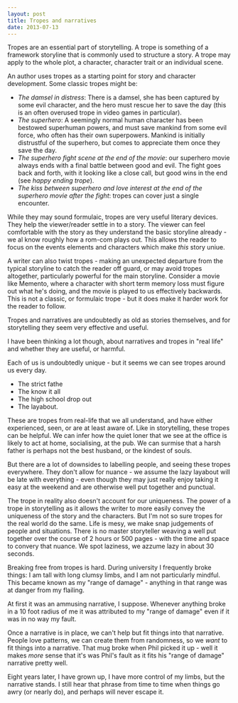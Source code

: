 ```yaml
---
layout: post
title: Tropes and narratives
date: 2013-07-13
---
```


Tropes are an essential part of storytelling. A trope is something of a framework storyline that is commonly used to structure a story. A trope may apply to the whole plot, a character, character trait or an individual scene.

An author uses tropes as a starting point for story and character development. Some classic tropes might be:

* _The damsel in distress_: There is a damsel, she has been captured by some evil character, and the hero must rescue her to save the day (this is an often overused trope in video games in particular).
* _The superhero_: A seemingly normal human character has been bestowed superhuman powers, and must save mankind from some evil force, who often has their own superpowers. Mankind is initially distrustful of the superhero, but comes to appreciate them once they save the day.
* _The superhero fight scene at the end of the movie_: our superhero movie always ends with a final battle between good and evil. The fight goes back and forth, with it looking like a close call, but good wins in the end (see _happy ending trope_).
* _The kiss between superhero and love interest at the end of the superhero movie after the fight_: tropes can cover just a single encounter.

While they may sound formulaic, tropes are very useful literary devices. They help the viewer/reader settle in to a story. The viewer can feel comfortable with the story as they understand the basic storyline already - we al know roughly how a rom-com plays out. This allows the reader to focus on the events elements and characters which make _this_ story uniue.

A writer can also twist tropes - making an unexpected departure from the typical storyline to catch the reader off guard, or may avoid tropes altogether, particularly powerful for the main storyline. Consider a movie like Memento, where a character with short term memory loss must figure out what he's doing, and the movie is played to us effectively backwards. This is not a classic, or formulaic trope - but it does make it harder work for the reader to follow.

Tropes and narratives are undoubtedly as old as stories themselves, and for storytelling they seem very effective and useful.

I have been thinking a lot though, about narratives and tropes in "real life" and whether they are useful, or harmful.

Each of us is undoubtedly unique - but it seems we can see tropes around us every day.

* The strict fathe
* The know it all
* The high school drop out
* The layabout.

These are tropes from real-life that we all understand, and have either experienced, seen, or are at least aware of. Like in storytelling, these tropes can be helpful. We can infer how the quiet loner that we see at the office is likely to act at home, socialising, at the pub. We can surmise that a harsh father is perhaps not the best husband, or the kindest of souls.

But there are a lot of downsides to labelling people, and seeing these tropes everywhere. They don't allow for nuance - we assume the lazy layabout will be late with everything - even though they may just really enjoy taking it easy at the weekend and are otherwise well put together and punctual.

The trope in reality also doesn't account for our uniqueness. The power of a trope in storytelling as it allows the writer to more easily convey the uniqueness of the story and the characters.  But I'm not so sure tropes for the real world do the same. Life is mesy, we make snap judgements of people and situations. There is no master storyteller weaving a well put together over the course of 2 hours or 500 pages - with the time and space to convery that nuance. We spot laziness, we azzume lazy in about 30 seconds.

Breaking free from tropes is hard. During university I frequently broke things: I am tall with long clumsy limbs, and I am not particularly mindful. This became known as my "range of damage" - anything in that range was at danger from my flailing.

At first it was an ammusing narrative, I suppose. Whenever anything broke in a 10 foot radius of me it was attributed to my "range of damage" even if it was in no way my fault.

Once a narrative is in place, we can't help but fit things into that narrative. People love patterns, we can create them from randomness, so we _want_ to fit things into a narrative. That mug broke when Phil picked it up - well it makes _more_ sense that it's was Phil's fault as it fits his "range of damage" narrative pretty well.

Eight years later, I have grown up, I have more control of my limbs, but the narrative stands. I still hear that phrase from time to time when things go awry (or nearly do), and perhaps  will never escape it.
